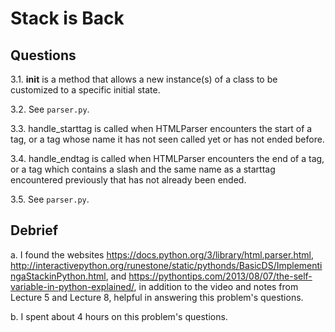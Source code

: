# Stack is Back

## Questions

3.1. __init__ is a method that allows a new instance(s) of a class to be customized to a specific initial state.

3.2. See `parser.py`.

3.3. handle_starttag is called when HTMLParser encounters the start of a tag, or a tag whose name it has not seen called yet or
has not ended before.

3.4. handle_endtag is called when HTMLParser encounters the end of a tag, or a tag which contains a slash and the same name as a
starttag encountered previously that has not already been ended.

3.5. See `parser.py`.

## Debrief

a. I found the websites https://docs.python.org/3/library/html.parser.html,
http://interactivepython.org/runestone/static/pythonds/BasicDS/ImplementingaStackinPython.html,
and https://pythontips.com/2013/08/07/the-self-variable-in-python-explained/, in addition to the video and notes from Lecture 5 and
Lecture 8, helpful in answering this problem's questions.

b. I spent about 4 hours on this problem's questions.
